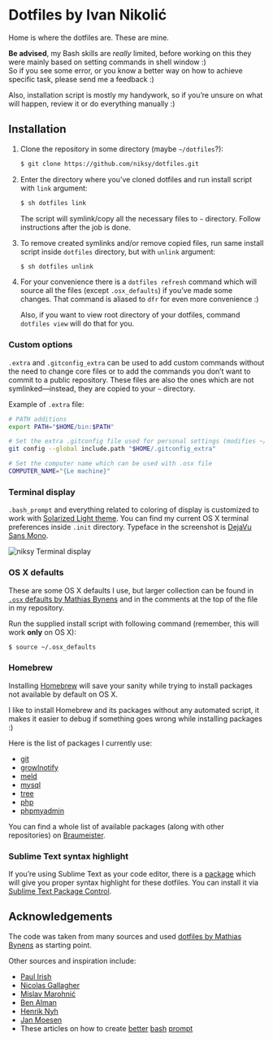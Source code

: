 # Dotfiles by Ivan Nikolić

Home is where the dotfiles are. These are mine.

**Be advised**, my Bash skills are *really* limited, before working on this they were mainly based on setting commands in shell window :)  
So if you see some error, or you know a better way on how to achieve specific task, please send me a feedback :)  

Also, installation script is mostly my handywork, so if you’re unsure on what will happen, review it or do everything manually :)

## Installation

1. Clone the repository in some directory (maybe `~/dotfiles`?):  
	
	```bash
	$ git clone https://github.com/niksy/dotfiles.git
	```

2. Enter the directory where you’ve cloned dotfiles and run install script with `link` argument:  
	
	```bash
	$ sh dotfiles link
	``` 

	The script will symlink/copy all the necessary files to `~` directory. Follow instructions after the job is done.

3. To remove created symlinks and/or remove copied files, run same install script inside `dotfiles` directory, but with `unlink` argument:

	```bash
	$ sh dotfiles unlink
	```

4. For your convenience there is a `dotfiles refresh` command which will source all the files (except `.osx_defaults`) if you’ve made some changes. That command is aliased to `dfr` for even more convenience :)  
	
	Also, if you want to view root directory of your dotfiles, command `dotfiles view` will do that for you.

### Custom options

`.extra` and `.gitconfig_extra` can be used to add custom commands without the need to change core files or to add the commands you don’t want to commit to a public repository. These files are also the ones which are not symlinked—instead, they are copied to your `~` directory.  

Example of `.extra` file:

```bash
# PATH additions
export PATH="$HOME/bin:$PATH"

# Set the extra .gitconfig file used for personal settings (modifies ~/.gitconfig)
git config --global include.path "$HOME/.gitconfig_extra"

# Set the computer name which can be used with .osx file
COMPUTER_NAME="{Le machine}"
```

### Terminal display

`.bash_prompt` and everything related to coloring of display is customized to work with [Solarized Light theme](https://github.com/altercation/solarized). You can find my current OS X terminal preferences inside `.init` directory. Typeface in the screenshot is [DejaVu Sans Mono](http://dejavu-fonts.org/).

![niksy Terminal display](https://raw.github.com/niksy/dotfiles/master/.init/niksy-ss.png)

### OS X defaults

These are some OS X defaults I use, but larger collection can be found in [`.osx` defaults by Mathias Bynens](https://github.com/mathiasbynens/dotfiles/blob/master/.osx) and in the comments at the top of the file in my repository.  

Run the supplied install script with following command (remember, this will work **only** on OS X):

```bash
$ source ~/.osx_defaults
```

### Homebrew

Installing [Homebrew](http://mxcl.github.com/homebrew/) will save your sanity while trying to install packages not available by default on OS X.

I like to install Homebrew and its packages without any automated script, it makes it easier to debug if something goes wrong while installing packages :)

Here is the list of packages I currently use:

* [git](http://git-scm.com/)
* [growlnotify](http://blog.lisp.tw/blog/2012/05/01/mac-install-growlnotify/)
* [meld](http://meldmerge.org/)
* [mysql](http://dev.mysql.com/doc/refman/5.5/en/)
* [tree](http://mama.indstate.edu/users/ice/tree/)
* [php](http://php.net/)
* [phpmyadmin](http://www.phpmyadmin.net/home_page/index.php)

You can find a whole list of available packages (along with other repositories) on [Braumeister](http://braumeister.org/).

### Sublime Text syntax highlight

If you’re using Sublime Text as your code editor, there is a [package](https://github.com/mattbanks/dotfiles-syntax-highlighting-st2) which will give you proper syntax highlight for these dotfiles. You can install it via [Sublime Text Package Control](http://wbond.net/sublime_packages/package_control).

## Acknowledgements

The code was taken from many sources and used [dotfiles by Mathias Bynens](https://github.com/mathiasbynens/dotfiles) as starting point.

Other sources and inspiration include:

* [Paul Irish](https://github.com/paulirish/dotfiles)
* [Nicolas Gallagher](https://github.com/necolas/dotfiles)
* [Mislav Marohnić](https://github.com/mislav/dotfiles)
* [Ben Alman](https://github.com/cowboy/dotfiles)
* [Henrik Nyh](https://github.com/henrik/dotfiles)
* [Jan Moesen](https://github.com/janmoesen/tilde)
* These articles on how to create [better](http://lifehacker.com/5840450/add-a-handy-separator-between-commands-in-your-terminal-on-mac-os-x-and-linux) [bash](http://net.tutsplus.com/tutorials/other/how-to-customize-the-command-prompt/) [prompt](http://net.tutsplus.com/tutorials/tools-and-tips/how-to-customize-your-command-prompt/)
